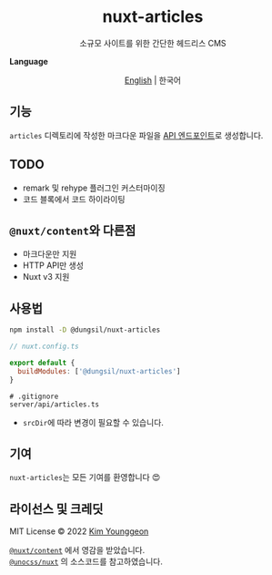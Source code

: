 <h1 align="center">nuxt-articles</h1>
<p align="center">
	소규모 사이트를 위한 간단한 헤드리스 CMS
</p>

<b align="center">Language</b>
<p align="center">
	<a href="./README.md">English</a> | 한국어
</p>


## 기능
`articles` 디렉토리에 작성한 마크다운 파일을 [API 엔드포인트][LINK_API_ROUTES]로 생성합니다.

## TODO
- remark 및 rehype 플러그인 커스터마이징
- 코드 블록에서 코드 하이라이팅

## `@nuxt/content`와 다른점
- 마크다운만 지원
- HTTP API만 생성
- Nuxt v3 지원

## 사용법
```bash
npm install -D @dungsil/nuxt-articles
```
```javascript
// nuxt.config.ts

export default {
  buildModules: ['@dungsil/nuxt-articles']
}
```
```gitignore
# .gitignore
server/api/articles.ts
```
 - `srcDir`에 따라 변경이 필요할 수 있습니다.

## 기여
`nuxt-articles`는 모든 기여를 환영합니다 😍

## 라이선스 및 크레딧
MIT License &copy; 2022 [Kim Younggeon](https://younggeon.kim)

[`@nuxt/content`](https://content.nuxtjs.org/) 에서 영감을 받았습니다. \
[`@unocss/nuxt`](https://github.com/antfu/unocss/tree/main/packages/nuxt) 의 소스코드를 참고하였습니다.

[LINK_API_ROUTES]: https://v3.nuxtjs.org/docs/directory-structure/server/#api-routes
